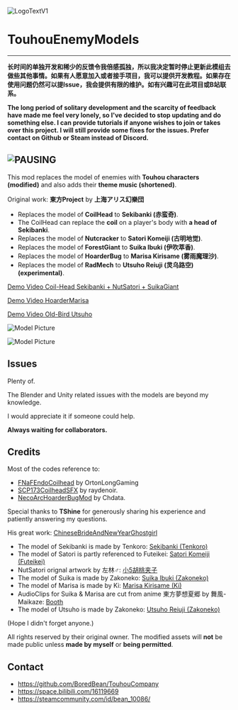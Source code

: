 ![LogoTextV1](https://github.com/BoredBean/TouhouCompany/assets/18239170/0450fd31-932d-4533-b27d-a26d5cb4a1f8)
# TouhouEnemyModels
---
**长时间的单独开发和稀少的反馈令我倍感孤独，所以我决定暂时停止更新此模组去做些其他事情。如果有人愿意加入或者接手项目，我可以提供开发教程。如果存在使用问题仍然可以提Issue，我会提供有限的维护。如有兴趣可在此项目或B站联系。**

**The long period of solitary development and the scarcity of feedback have made me feel very lonely, so I've decided to stop updating and do something else. I can provide tutorials if anyone wishes to join or takes over this project. I will still provide some fixes for the issues. Prefer contact on Github or Steam instead of Discord.**

![PAUSING](https://github.com/BoredBean/TouhouCompany/assets/18239170/f3f9bb06-982e-4d92-b955-31bb574d5b5f)
---
This mod replaces the model of enemies with **Touhou characters (modified)** and also adds their **theme music (shortened)**. 

Original work: **東方Project** by **上海アリス幻樂団**

* Replaces the model of **CoilHead** to **Sekibanki (赤蛮奇)**.
* The CoilHead can replace the **coil** on a player's body with **a head of Sekibanki**.
* Replaces the model of **Nutcracker** to **Satori Komeiji (古明地觉)**.
* Replaces the model of **ForestGiant** to **Suika Ibuki (伊吹萃香)**.
* Replaces the model of **HoarderBug** to **Marisa Kirisame (雾雨魔理沙)**.
* Replaces the model of **RadMech** to **Utsuho Reiuji (灵乌路空) (experimental)**.


[Demo Video Coil-Head Sekibanki + NutSatori + SuikaGiant](https://www.bilibili.com/video/BV1PM4m1Q7EF)

[Demo Video HoarderMarisa](https://www.bilibili.com/video/BV1q1421o7g7)

[Demo Video Old-Bird Utsuho](https://www.bilibili.com/video/BV1br421G7i8)

![Model Picture](https://github.com/BoredBean/TouhouEnemyModels/assets/18239170/32d32bb0-fa96-43e7-965b-118fc0ea9292)

![Model Picture](https://github.com/BoredBean/TouhouCompany/assets/18239170/bbfaa786-8300-47ee-b598-fb22f3c4c2ab)

## Issues

Plenty of.

The Blender and Unity related issues with the models are beyond my knowledge.

I would appreciate it if someone could help.

**Always waiting for collaborators.**


## Credits

Most of the codes reference to:

* [FNaFEndoCoilhead](https://thunderstore.io/c/lethal-company/p/OrtonLongGaming/FNaFEndoCoilhead/) by OrtonLongGaming
* [SCP173CoilheadSFX](https://thunderstore.io/c/lethal-company/p/raydenoir/SCP173CoilheadSFX/) by raydenoir.
* [NecoArcHoarderBugMod](https://thunderstore.io/c/lethal-company/p/Chdata/NecoArcHoarderBugMod/) by Chdata.


Special thanks to **TShine** for generously sharing his experience and patiently answering my questions. 

His great work: [ChineseBrideAndNewYearGhostgirl](https://thunderstore.io/c/lethal-company/p/TShine/ChineseBrideAndNewYearGhostgirl/)


* The model of Sekibanki is made by Tenkoro: [Sekibanki (Tenkoro)](https://mikumikudance.fandom.com/wiki/Sekibanki_(Tenkoro))
* The model of Satori is partly referenced to Futeikei: [Satori Komeiji (Futeikei)](https://mikumikudance.fandom.com/wiki/Satori_Komeiji_(Futeikei))
* NutSatori orignal artwork by 左林♂: [小5胡桃夹子](https://t.bilibili.com/880219101680631824)
* The model of Suika is made by Zakoneko: [Suika Ibuki (Zakoneko)](https://mikumikudance.fandom.com/wiki/Suika_Ibuki_(Zakoneko))
* The model of Marisa is made by Ki: [Marisa Kirisame (Ki)](https://mikumikudance.fandom.com/wiki/Marisa_Kirisame_(Ki))
* AudioClips for Suika & Marisa are cut from anime 東方夢想夏郷 by 舞風-Maikaze: [Booth](https://maikazeshop.booth.pm)
* The model of Utsuho is made by Zakoneko: [Utsuho Reiuji (Zakoneko)](https://mikumikudance.fandom.com/wiki/Utsuho_Reiuji_(Zakoneko))

(Hope I didn't forget anyone.)

All rights reserved by their original owner. The modified assets will **not** be made public unless **made by myself** or **being permitted**.

## Contact
* https://github.com/BoredBean/TouhouCompany
* https://space.bilibili.com/16119669
* https://steamcommunity.com/id/bean_10086/
